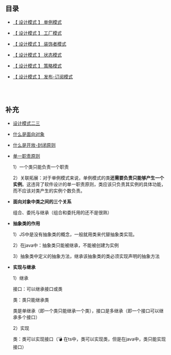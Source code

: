 ## 目录

* [【 设计模式 】 单例模式](https://mp.weixin.qq.com/s/95_oTlmPKHqDCmUJaWeg0A)

* [【 设计模式 】 工厂模式](https://mp.weixin.qq.com/s/3SsjPP3bxPiQKASKfvyYag)

* [【 设计模式 】 装饰者模式](https://mp.weixin.qq.com/s/KVy81rtB0YMeaHaem1PYMw)

* [【 设计模式 】 状态模式](https://github.com/yang1212/collection-about/issues/36)

* [【 设计模式 】 策略模式](https://github.com/yang1212/collection-about/issues/37)

* [【 设计模式 】 发布-订阅模式](https://github.com/yang1212/collection-about/issues/38)




<br/>
<br/>

## 补充
* [设计模式二三](https://tech.meituan.com/2022/03/10/interesting-talk-about-design-patterns.html)
* [什么是面向对象](https://zhuanlan.zhihu.com/p/75265007)
* [什么是开放-封闭原则](https://cloud.tencent.com/developer/article/1456518)
* [单一职责原则](https://geek-docs.com/design-pattern/design-principle/single-responsibility-principle.html)

  1）一个类只能负责一个职责

  2）关联拓展：对于单例模式来说，单例模式的类**还需要负责只能够产生一个实例**。这违背了软件设计的单一职责原则，类应该只负责其实例的具体功能，而不应该对类产生的实例个数负责。
  
* **面向对象中类之间的三个关系**

  组合、委托与继承（组合和委托用的还不是很熟）
  
* **抽象类的作用**
  
  1）JS中是没有抽象类的概念，一般就用类来代替抽象类实现。
  
  2）在java中：抽象类只能被继承，不能被创建为实例
  
  3）抽象类中定义的抽象方法，继承该抽象类的类必须实现声明的抽象方法 
  

* **实现与继承**
 
  1）继承
  
    接口：可以继承接口或类
    
    类：类只能继承类
    
    类是单继承（即一个类只能继承一个类），接口是多继承（即一个接口可以继承多个接口）

  2）实现
  
    类：类可以实现接口（💣 在ts中，类可以实现类，但是在java中，类只能实现接口）
  
